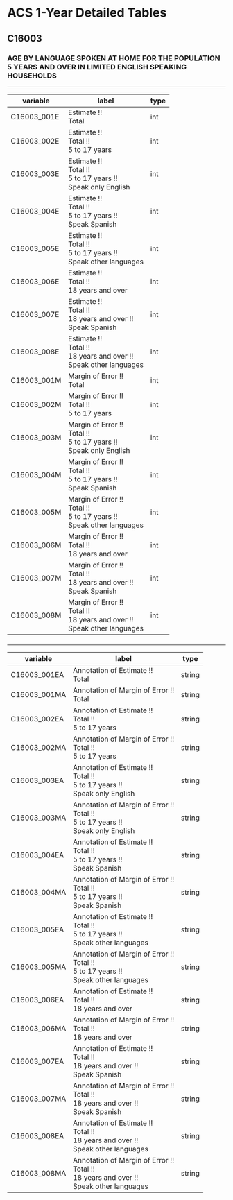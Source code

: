 # ACS 1-Year Detailed Tables

## C16003

### AGE BY LANGUAGE SPOKEN AT HOME FOR THE POPULATION 5 YEARS AND OVER IN LIMITED ENGLISH SPEAKING HOUSEHOLDS

___

| variable | label | type |
| ----- | ----- | ----- |
| C16003_001E | Estimate !!<br>Total | int |
| C16003_002E | Estimate !!<br>Total !!<br>5 to 17 years | int |
| C16003_003E | Estimate !!<br>Total !!<br>5 to 17 years !!<br>Speak only English | int |
| C16003_004E | Estimate !!<br>Total !!<br>5 to 17 years !!<br>Speak Spanish | int |
| C16003_005E | Estimate !!<br>Total !!<br>5 to 17 years !!<br>Speak other languages | int |
| C16003_006E | Estimate !!<br>Total !!<br>18 years and over | int |
| C16003_007E | Estimate !!<br>Total !!<br>18 years and over !!<br>Speak Spanish | int |
| C16003_008E | Estimate !!<br>Total !!<br>18 years and over !!<br>Speak other languages | int |
| C16003_001M | Margin of Error !!<br>Total | int |
| C16003_002M | Margin of Error !!<br>Total !!<br>5 to 17 years | int |
| C16003_003M | Margin of Error !!<br>Total !!<br>5 to 17 years !!<br>Speak only English | int |
| C16003_004M | Margin of Error !!<br>Total !!<br>5 to 17 years !!<br>Speak Spanish | int |
| C16003_005M | Margin of Error !!<br>Total !!<br>5 to 17 years !!<br>Speak other languages | int |
| C16003_006M | Margin of Error !!<br>Total !!<br>18 years and over | int |
| C16003_007M | Margin of Error !!<br>Total !!<br>18 years and over !!<br>Speak Spanish | int |
| C16003_008M | Margin of Error !!<br>Total !!<br>18 years and over !!<br>Speak other languages | int |
### 

___

| variable | label | type |
| ----- | ----- | ----- |
| C16003_001EA | Annotation of Estimate !!<br>Total | string |
| C16003_001MA | Annotation of Margin of Error !!<br>Total | string |
| C16003_002EA | Annotation of Estimate !!<br>Total !!<br>5 to 17 years | string |
| C16003_002MA | Annotation of Margin of Error !!<br>Total !!<br>5 to 17 years | string |
| C16003_003EA | Annotation of Estimate !!<br>Total !!<br>5 to 17 years !!<br>Speak only English | string |
| C16003_003MA | Annotation of Margin of Error !!<br>Total !!<br>5 to 17 years !!<br>Speak only English | string |
| C16003_004EA | Annotation of Estimate !!<br>Total !!<br>5 to 17 years !!<br>Speak Spanish | string |
| C16003_004MA | Annotation of Margin of Error !!<br>Total !!<br>5 to 17 years !!<br>Speak Spanish | string |
| C16003_005EA | Annotation of Estimate !!<br>Total !!<br>5 to 17 years !!<br>Speak other languages | string |
| C16003_005MA | Annotation of Margin of Error !!<br>Total !!<br>5 to 17 years !!<br>Speak other languages | string |
| C16003_006EA | Annotation of Estimate !!<br>Total !!<br>18 years and over | string |
| C16003_006MA | Annotation of Margin of Error !!<br>Total !!<br>18 years and over | string |
| C16003_007EA | Annotation of Estimate !!<br>Total !!<br>18 years and over !!<br>Speak Spanish | string |
| C16003_007MA | Annotation of Margin of Error !!<br>Total !!<br>18 years and over !!<br>Speak Spanish | string |
| C16003_008EA | Annotation of Estimate !!<br>Total !!<br>18 years and over !!<br>Speak other languages | string |
| C16003_008MA | Annotation of Margin of Error !!<br>Total !!<br>18 years and over !!<br>Speak other languages | string |

